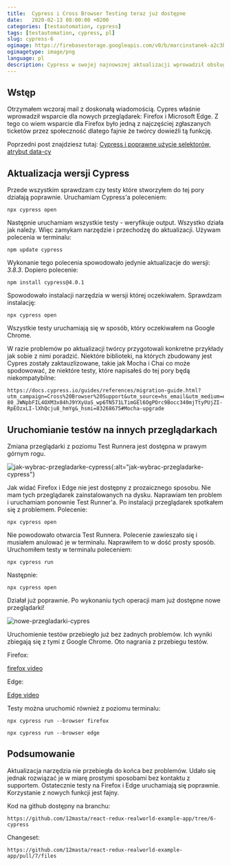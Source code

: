 ```yaml
---
title:  Cypress i Cross Browser Testing teraz już dostępne
date:   2020-02-13 08:00:00 +0200
categories: [testautomation, cypress]
tags: [testautomation, cypress, pl]
slug: cypress-6
ogimage: https://firebasestorage.googleapis.com/v0/b/marcinstanek-a2c3b.appspot.com/o/cypress-6%2Fblog-post-cover.png?alt=media&token=937f5e7b-8ef9-480f-ab8a-27193ce2f86f
ogimagetype: image/png
language: pl
description: Cypress w swojej najnowszej aktualizacji wprowadził obsługę nowych przeglądarek, Firefox i Microsoft Edge. Pomimo pewnych początkowych problemów z instalacją, autor pomyślnie zaktualizował Cypress i przeprowadził testy na tych przeglądarkach, zauważając, że nowe funkcje są przydatne do celów testowych.
---
```


## Wstęp

Otrzymałem wczoraj mail z doskonałą wiadomością. Cypres właśnie wprowadził wsparcie dla nowych przeglądarek: Firefox i Microsoft Edge. Z tego co wiem wsparcie dla Firefox było jedną z najczęściej zgłaszanych ticketów przez społeczność dlatego fajnie że twórcy dowieźli tą funkcję.

Poprzedni post znajdziesz tutaj: [Cypress i poprawne użycie selektorów, atrybut data-cy](/cypress-5)

## Aktualizacja wersji Cypress

Przede wszystkim sprawdzam czy testy które stworzyłem do tej pory działają poprawnie. Uruchamiam Cypress'a poleceniem:

    npx cypress open

Następnie uruchamiam wszystkie testy - weryfikuje output. Wszystko działa jak należy. Więc zamykam narzędzie i przechodzę do aktualizacji. Używam polecenia w terminalu:

    npm update cypress

Wykonanie tego polecenia spowodowało jedynie aktualizacje do wersji: _3.8.3_. Dopiero polecenie:

    npm install cypress@4.0.1

Spowodowało instalacji narzędzia w wersji której oczekiwałem. Sprawdzam instalację:

    npx cypress open

Wszystkie testy uruchamiają się w sposób, który oczekiwałem na Google Chrome.

W razie problemów po aktualizacji twórcy przygotowali konkretne przykłady jak sobie z nimi poradzić. Niektóre biblioteki, na których zbudowany jest Cypres zostały zaktauzlizowane, takie jak Mocha i Chai co może spodowować, że niektóre testy, które napisałeś do tej pory będą niekompatybilne:

    https://docs.cypress.io/guides/references/migration-guide.html?utm_campaign=Cross%20Browser%20Support&utm_source=hs_email&utm_medium=email&utm_content=83268675&_hsenc=p2ANqtz-80_JWNpbFIL4OXM3x84hJ9YXyUaS_wp6TN571LTimGEl6OgPOrc9Bocc340mjTtyPUjZI-RpEOzxLI-lXhQcju8_hmYg&_hsmi=83268675#Mocha-upgrade

## Uruchomianie testów na innych przeglądarkach

Zmiana przeglądarki z poziomu Test Runnera jest dostępna w prawym górnym rogu.

![jak-wybrac-przegladarke-cypress](https://firebasestorage.googleapis.com/v0/b/marcinstanek-a2c3b.appspot.com/o/cypress-6%2Fcypress-6-1.png?alt=media&token=938fd6c1-3de8-486a-88ad-b847badcd214){:alt="jak-wybrac-przegladarke-cypress"}

Jak widać Firefox i Edge nie jest dostępny z prozaicznego sposobu. Nie mam tych przeglądarek zainstalowanych na dysku. Naprawiam ten problem i uruchamiam ponownie Test Runner'a. Po instalacji przeglądarek spotkałem się z problemem. Polecenie:

    npx cypress open

Nie powodowało otwarcia Test Runnera. Polecenie zawieszało się i musiałem anulować je w terminalu. Naprawiłem to w dość prosty sposób. Uruchomiłem testy w terminalu poleceniem:

    npx cypress run

Następnie:

    npx cypress open

Działał już poprawnie. Po wykonaniu tych operacji mam już dostępne nowe przeglądarki!

![nowe-przegladarki-cypres](https://firebasestorage.googleapis.com/v0/b/marcinstanek-a2c3b.appspot.com/o/cypress-6%2Fcypress-6-2.png?alt=media&token=ea14dafe-df17-4a19-b626-ebf15526f63f)

Uruchomienie testów przebiegło już bez żadnych problemów. Ich wyniki zbiegają się z tymi z Google Chrome. Oto nagrania z przebiegu testów.

Firefox:

[firefox video](https://player.vimeo.com/video/391214922)

Edge:

[Edge video](https://player.vimeo.com/video/391215002)

Testy można uruchomić również z poziomu terminalu:

    npx cypress run --browser firefox

    npx cypress run --browser edge

## Podsumowanie

Aktualizacja narzędzia nie przebiegła do końca bez problemów. Udało się jednak rozwiązać je w miarę prostymi sposobami bez kontaktu z supportem. Ostatecznie testy na Firefox i Edge uruchamiają się poprawnie. Korzystanie z nowych funkcji jest fajny.

Kod na github dostępny na branchu:

    https://github.com/12masta/react-redux-realworld-example-app/tree/6-cypress

Changeset:

    https://github.com/12masta/react-redux-realworld-example-app/pull/7/files
